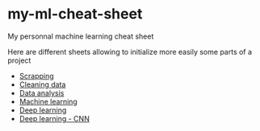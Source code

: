 # my-ml-cheat-sheet

My personnal machine learning cheat sheet

Here are different sheets allowing to initialize more easily some parts of a project

* [Scrapping](scrapping.ipynb)
* [Cleaning data](data-cleaning.ipynb)
* [Data analysis](data-analysys.ipynb)  
* [Machine learning](machine-learning.ipynb)
* [Deep learning](deep-learning.ipynb)
* [Deep learning - CNN](deep-learning-cnn.ipynb)